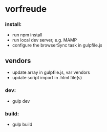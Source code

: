 # vorfreude
### install:
- run npm install
- run local dev server, e.g. MAMP
- configure the browserSync task in gulpfile.js

## vendors
- update array in gulpfile.js, var vendors
- update script import in .html file(s)

### dev:
- gulp dev

### build:
- gulp build
